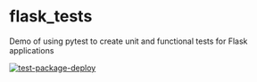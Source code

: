 # flask_tests
Demo of using pytest to create unit and functional tests for Flask applications

[![test-package-deploy](https://github.com/mikecolbert/flask_tests/actions/workflows/pipeline.yaml/badge.svg?branch=main&event=push)](https://github.com/mikecolbert/flask_tests/actions/workflows/pipeline.yaml)
